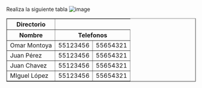Realiza la siguiente tabla
![image](https://user-images.githubusercontent.com/91554777/169586934-f3e46432-cad2-4304-9f02-5e01f2ea2651.png)


<table border=1>
  <tr>
    <th>Directorio</th>
  </tr>
  
  <tr>
    <th>Nombre</th>
    <th colspan=2>Telefonos</th>
  </tr>
  
  <tr>
    <td>Omar Montoya</td>
    <td>55123456</td>
    <td>55654321</td>
  </tr>
  
  <tr>
    <td>Juan Pérez</td>
    <td>55123456</td>
    <td>55654321</td>
  </tr>
  
   <tr>
    <td>Juan Chavez</td>
    <td>55123456</td>
    <td>55654321</td>
  </tr>
  
   <tr>
    <td>MIguel López</td>
    <td>55123456</td>
    <td>55654321</td>
  </tr>
